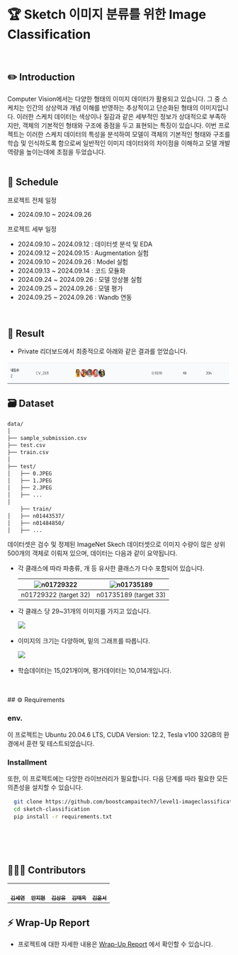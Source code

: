 
# 🏆 Sketch 이미지 분류를 위한 Image Classification

<br />

## ✏️ Introduction
Computer Vision에서는 다양한 형태의 이미지 데이터가 활용되고 있습니다. 그 중 스케치는 인간의 상상력과 개념 이해를 반영하는 추상적이고 단순화된 형태의 이미지입니다. 이러한 스케치 데이터는 색상이나 질감과 같은 세부적인 정보가 상대적으로 부족하지만, 객체의 기본적인 형태와 구조에 중점을 두고 표현되는 특징이 있습니다. 이번 프로젝트는 이러한 스케치 데이터의 특성을 분석하여 모델이 객체의 기본적인 형태와 구조를 학습 및 인식하도록 함으로써 일반적인 이미지 데이터와의 차이점을 이해하고 모델 개발 역량을 높이는데에 초점을 두었습니다.  
<br />

## 📅 Schedule
프로젝트 전체 일정

- 2024.09.10 ~ 2024.09.26

프로젝트 세부 일정

- 2024.09.10 ~ 2024.09.12 : 데이터셋 분석 및 EDA
- 2024.09.12 ~ 2024.09.15 : Augmentation 실험
- 2024.09.10 ~ 2024.09.26 : Model 실험
- 2024.09.13 ~ 2024.09.14 : 코드 모듈화
- 2024.09.24 ~ 2024.09.26 : 모델 앙상블 실험
- 2024.09.25 ~ 2024.09.26 : 모델 평가
- 2024.09.25 ~ 2024.09.26 : Wandb 연동

<br />

## 🥈 Result
- Private 리더보드에서 최종적으로 아래와 같은 결과를 얻었습니다.
<img align="center" src="imgs/result.png" width="600" height="50">

<br />

## 🗃️ Dataset
```
data/
│
├── sample_submission.csv
├── test.csv
├── train.csv
│
├── test/
│   ├── 0.JPEG
│   ├── 1.JPEG
│   ├── 2.JPEG
│   ├── ...
│
	├── train/
│   ├── n01443537/
│   ├── n01484850/
│   ├── ... 
```
데이터셋은 검수 및 정제된 ImageNet Skech 데이터셋으로 이미지 수량이 많은 상위 500개의 객체로 이뤄져 있으며, 데이터는 다음과 같이 요약됩니다.
- 각 클래스에 따라 파충류, 개 등 유사한 클래스가 다수 포함되어 있습니다.

	| ![n01729322](https://github.com/user-attachments/assets/1a30b986-8b15-439b-97b5-c1f79f9f3579) | ![n01735189](https://github.com/user-attachments/assets/bcba02eb-384d-47bf-b992-f21f2e95746c) |
	| :---: | :---: |
	| n01729322 (target 32) | n01735189 (target 33) |



- 각 클래스 당 29~31개의 이미지를 가지고 있습니다.

  <img src="https://github.com/user-attachments/assets/57b6af62-329c-4401-89ad-22c8e534f42d" width="500"/>

- 이미지의 크기는 다양하며, 밑의 그래프를 따릅니다.

  <img src="https://github.com/user-attachments/assets/d4a88a8e-b85c-46fb-8f65-ce46f994fa1c" width="500"/>

- 학습데이터는 15,021개이며, 평가데이터는 10,014개입니다.
<br />
<br />
## ⚙️ Requirements

### env.
이 프로젝트는 Ubuntu 20.04.6 LTS, CUDA Version: 12.2, Tesla v100 32GB의 환경에서 훈련 및 테스트되었습니다.

### Installment
또한, 이 프로젝트에는 다앙한 라이브러리가 필요합니다. 다음 단계를 따라 필요한 모든 의존성을 설치할 수 있습니다.
``` bash
  git clone https://github.com/boostcampaitech7/level1-imageclassification-cv-23.git
  cd sketch-classification
  pip install -r requirements.txt
```

<br />

### 

<br />

## 🧑‍🤝‍🧑 Contributors
<div align="center">
<table>
  <tr>
    <td align="center"><a href="https://github.com/Yeon-ksy"><img src="https://avatars.githubusercontent.com/u/124290227?v=4" width="100px;" alt=""/><br /><sub><b>김세연</b></sub><br />
    </td>
        <td align="center"><a href="https://github.com/jihyun-0611"><img src="https://avatars.githubusercontent.com/u/78160653?v=4" width="100px;" alt=""/><br /><sub><b>안지현</b></sub><br />
    </td>
        <td align="center"><a href="https://github.com/dhfpswlqkd"><img src="https://avatars.githubusercontent.com/u/123869205?v=4" width="100px;" alt=""/><br /><sub><b>김상유</b></sub><br />
    </td>
        <td align="center"><a href="https://github.com/K-ple"><img src="https://avatars.githubusercontent.com/u/140207345?v=4" width="100px;" alt=""/><br /><sub><b>김태욱</b></sub><br />
    </td>
        <td align="center"><a href="https://github.com/myooooon"><img src="https://avatars.githubusercontent.com/u/168439685?v=4" width="100px;" alt=""/><br /><sub><b>김윤서</b></sub><br />
    </td>
  </tr>
</table>
</div>

## ⚡️ Wrap-Up Report   
- 프로젝트에 대한 자세한 내용은 [Wrap-Up Report](https://onedrive.live.com/edit?id=1D3C82CAEE19B27B!sbb0352dc60244cd4bd69c3597c7c9088&resid=1D3C82CAEE19B27B!sbb0352dc60244cd4bd69c3597c7c9088&cid=1d3c82caee19b27b&ithint=file%2Cdocx&redeem=aHR0cHM6Ly8xZHJ2Lm1zL3cvYy8xZDNjODJjYWVlMTliMjdiL0VkeFNBN3NrWU5STXZXbkRXWHg4a0lnQnFfbU1nbTNfUVlnUFhyQ193d0otQWc_ZT16ZDRlbWI&migratedtospo=true&wdo=2) 에서 확인할 수 있습니다.
